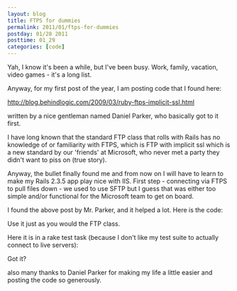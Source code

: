 ```yaml
---
layout: blog
title: FTPS for dummies
permalink: 2011/01/ftps-for-dummies
postday: 01/28 2011
posttime: 01_29
categories: [code]
---
```


<p>Yah, I know it&#039;s been a while, but I&#039;ve been busy. Work, family, vacation, video games - it&#039;s a long list.</p>
<p>Anyway, for my first post of the year, I am posting code that I found here:</p>
<p><a href="http://blog.behindlogic.com/2009/03/ruby-ftps-implicit-ssl.html" title="http://blog.behindlogic.com/2009/03/ruby-ftps-implicit-ssl.html">http://blog.behindlogic.com/2009/03/ruby-ftps-implicit-ssl.html</a></p>
<p>written by a nice gentleman named Daniel Parker, who basically got to it first.</p>
<p>I have long known that the standard FTP class that rolls with Rails has no knowledge of or familiarity with FTPS, which is FTP with implicit ssl which is a new standard by our &#039;friends&#039; at Microsoft, who never met a party they didn&#039;t want to piss on (true story).</p>
<p>Anyway, the bullet finally found me and  from now on I will have to learn to make my Rails 2.3.5 app play nice with IIS. First step - connecting via FTPS to pull files down - we used to use SFTP but I guess that was either too simple and/or functional for the Microsoft team to get on board.</p>
<p>I found the above post by Mr. Parker, and it helped a lot. Here is the code:</p>

<script src="https://gist.github.com/860690.js?file=ftps.rb"></script>

<p>
Use it just as you would the FTP class.</p>
<p>Here it is in a rake test task (because I don&#039;t like my test suite to actually connect to live servers):</p>

<script src="https://gist.github.com/860998.js?file=ftps_rake_test.rake"></script>

<p>
Got it?</p>
<p>also many thanks to Daniel Parker for making my life a little easier and posting the code so generously.</p>
</></pre>
